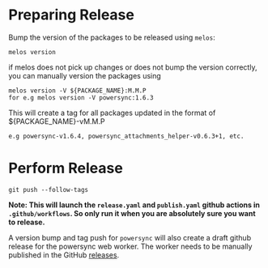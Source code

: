 # Preparing Release

Bump the version of the packages to be released using `melos`:

```
melos version
```

if melos does not pick up changes or does not bump the version correctly, you can manually version the packages using

```
melos version -V ${PACKAGE_NAME}:M.M.P
for e.g melos version -V powersync:1.6.3
```

This will create a tag for all packages updated in the format of ${PACKAGE_NAME}-vM.M.P

```
e.g powersync-v1.6.4, powersync_attachments_helper-v0.6.3+1, etc.
```

# Perform Release

```
git push --follow-tags
```

**Note: This will launch the `release.yaml` and `publish.yaml` github actions in `.github/workflows`. So only run it when you are absolutely sure you want to release.**

A version bump and tag push for `powersync` will also create a draft github release for the powersync web worker. The worker needs to be manually published in the GitHub [releases](https://github.com/powersync-ja/powersync.dart/releases).
